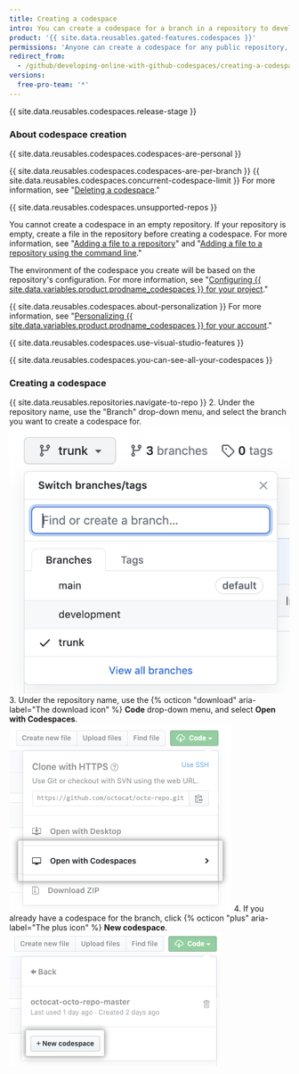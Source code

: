 ```yaml
---
title: Creating a codespace
intro: You can create a codespace for a branch in a repository to develop online.
product: '{{ site.data.reusables.gated-features.codespaces }}'
permissions: 'Anyone can create a codespace for any public repository, or for any repository owned by their user account.'
redirect_from:
  - /github/developing-online-with-github-codespaces/creating-a-codespace
versions:
  free-pro-team: '*'
---
```


{{ site.data.reusables.codespaces.release-stage }}

### About codespace creation

{{ site.data.reusables.codespaces.codespaces-are-personal }}

{{ site.data.reusables.codespaces.codespaces-are-per-branch }} {{ site.data.reusables.codespaces.concurrent-codespace-limit }} For more information, see "[Deleting a codespace](/github/developing-online-with-codespaces/deleting-a-codespace)."

{{ site.data.reusables.codespaces.unsupported-repos }}

You cannot create a codespace in an empty repository. If your repository is empty, create a file in the repository before creating a codespace. For more information, see "[Adding a file to a repository](/github/managing-files-in-a-repository/adding-a-file-to-a-repository)" and "[Adding a file to a repository using the command line](/github/managing-files-in-a-repository/adding-a-file-to-a-repository-using-the-command-line)."

The environment of the codespace you create will be based on the repository's configuration. For more information, see "[Configuring {{ site.data.variables.product.prodname_codespaces }} for your project](/github/developing-online-with-codespaces/configuring-codespaces-for-your-project)."

{{ site.data.reusables.codespaces.about-personalization }} For more information, see "[Personalizing {{ site.data.variables.product.prodname_codespaces }} for your account](/github/developing-online-with-codespaces/personalizing-codespaces-for-your-account)."

{{ site.data.reusables.codespaces.use-visual-studio-features }}

{{ site.data.reusables.codespaces.you-can-see-all-your-codespaces }}

### Creating a codespace

{{ site.data.reusables.repositories.navigate-to-repo }}
2. Under the repository name, use the "Branch" drop-down menu, and select the branch you want to create a codespace for.
  ![Branch drop-down menu](/assets/images/help/codespaces/branch-drop-down.png)
3. Under the repository name, use the {% octicon "download" aria-label="The download icon" %} **Code** drop-down menu, and select **Open with Codespaces**.
  ![Open with Codespaces button](/assets/images/help/codespaces/open-with-codespaces-button.png)
4. If you already have a codespace for the branch, click {% octicon "plus" aria-label="The plus icon" %} **New codespace**.
  ![New codespace button](/assets/images/help/codespaces/new-codespace-button.png)
